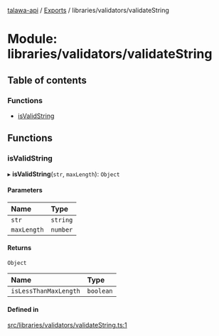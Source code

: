 [talawa-api](../README.md) / [Exports](../modules.md) / libraries/validators/validateString

# Module: libraries/validators/validateString

## Table of contents

### Functions

- [isValidString](libraries_validators_validateString.md#isvalidstring)

## Functions

### isValidString

▸ **isValidString**(`str`, `maxLength`): `Object`

#### Parameters

| Name | Type |
| :------ | :------ |
| `str` | `string` |
| `maxLength` | `number` |

#### Returns

`Object`

| Name | Type |
| :------ | :------ |
| `isLessThanMaxLength` | `boolean` |

#### Defined in

[src/libraries/validators/validateString.ts:1](https://github.com/PalisadoesFoundation/talawa-api/blob/3eeb2af/src/libraries/validators/validateString.ts#L1)
